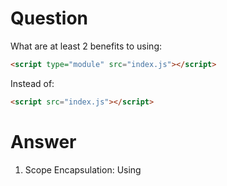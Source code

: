 # Question

What are at least 2 benefits to using:

```html
<script type="module" src="index.js"></script>
```

Instead of:

```html
<script src="index.js"></script>
```

# Answer
1. Scope Encapsulation: Using <script type="module"> ensures that the code inside index.js runs in its own scope. This means variables or functions declared in the module won't pollute the global scope, reducing the risk of naming conflicts. 

2. Modules allow the use of ES6 import and export syntax, enabling more structured and maintainable codebases. This makes it easier to break down code into smaller, reusable components.


# Teacher Feedback
3/3
Nailed it! Your point on scope encapsulation and the ability to use ES6 import/export syntax is spot on. To make your response even better, you could also mention how module scripts are deferred by default, which can improve page load performance by not blocking the rendering process.
